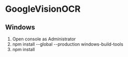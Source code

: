 # GoogleVisionOCR
## Windows
1. Open console as Administrator
2. npm install --global --production windows-build-tools
3. npm install
